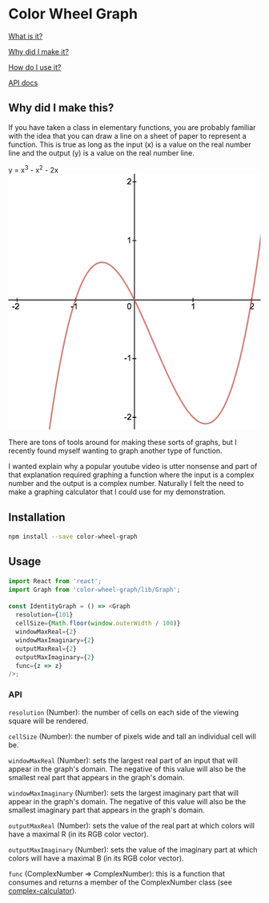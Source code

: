 # Color Wheel Graph

[What is it?](https://en.wikipedia.org/wiki/Domain_coloring)

[Why did I make it?](#why-did-i-make-this)

[How do I use it?](#usage)

[API docs](#api)

## Why did I make this?

If you have taken a class in elementary functions, you are probably familiar with the idea that you can draw a line on a sheet of paper to represent a function. This is true as long as the input (x) is a value on the real number line and the output (y) is a value on the real number line.

y = x<sup>3</sup> - x<sup>2</sup> - 2x
![Polynomial Graph](polynomialGraph.png)

There are tons of tools around for making these sorts of graphs, but I recently found myself wanting to graph another type of function.

I wanted explain why a popular youtube video is utter nonsense and part of that explanation required graphing a function where the input is a complex number and the output is a complex number. Naturally I felt the need to make a graphing calculator that I could use for my demonstration.

## Installation

```bash
npm install --save color-wheel-graph
```

## Usage


```JavaScript
import React from 'react';
import Graph from 'color-wheel-graph/lib/Graph';

const IdentityGraph = () => <Graph
  resolution={101}
  cellSize={Math.floor(window.outerWidth / 100)}
  windowMaxReal={2}
  windowMaxImaginary={2}
  outputMaxReal={2}
  outputMaxImaginary={2}
  func={z => z}
/>;
```

### API

`resolution` (Number): the number of cells on each side of the viewing square will be rendered.

`cellSize` (Number): the number of pixels wide and tall an individual cell will be.

`windowMaxReal` (Number): sets the largest real part of an input that will appear in the graph's domain. The negative of this value will also be the smallest real part that appears in the graph's domain.

`windowMaxImaginary` (Number): sets the largest imaginary part that will appear in the graph's domain. The negative of this value will also be the smallest imaginary part that appears in the graph's domain.

`outputMaxReal` (Number): sets the value of the real part at which colors will have a maximal R (in its RGB color vector).

`outputMaxImaginary` (Number): sets the value of the imaginary part at which colors will have a maximal B (in its RGB color vector).

`func` (ComplexNumber => ComplexNumber): this is a function that consumes and returns a member of the ComplexNumber class (see [complex-calculator](https://www.npmjs.com/package/complex-calculator)).
